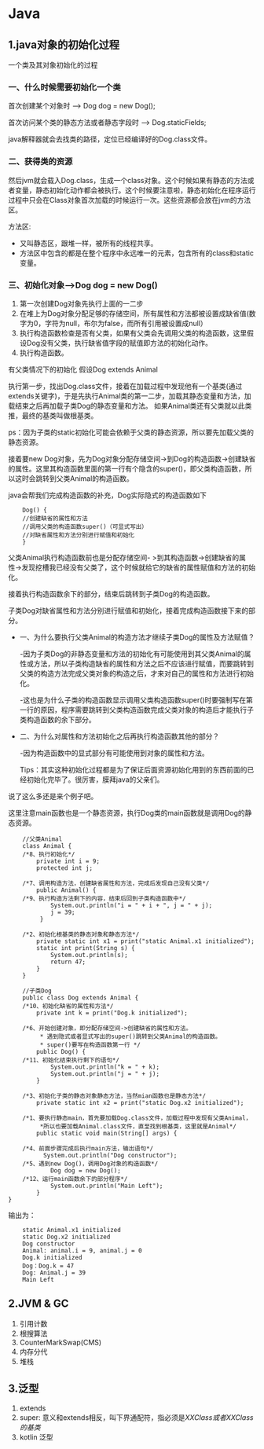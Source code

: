 # Java

## 1.java对象的初始化过程

一个类及其对象初始化的过程
###	一、什么时候需要初始化一个类

首次创建某个对象时 —> Dog dog = new Dog(); 

首次访问某个类的静态方法或者静态字段时 —> Dog.staticFields;

java解释器就会去找类的路径，定位已经编译好的Dog.class文件。

###	二、获得类的资源

然后jvm就会载入Dog.class，生成一个class对象。这个时候如果有静态的方法或者变量，静态初始化动作都会被执行。这个时候要注意啦，静态初始化在程序运行过程中只会在Class对象首次加载的时候运行一次。这些资源都会放在jvm的方法区。

方法区: 

- 又叫静态区，跟堆一样，被所有的线程共享。 
- 方法区中包含的都是在整个程序中永远唯一的元素，包含所有的class和static变量。

###	三、初始化对象—>Dog dog = new Dog()

1.	第一次创建Dog对象先执行上面的一二步 
2.	在堆上为Dog对象分配足够的存储空间，所有属性和方法都被设置成缺省值(数字为0，字符为null，布尔为false，而所有引用被设置成null） 
3.	执行构造函数检查是否有父类，如果有父类会先调用父类的构造函数，这里假设Dog没有父类，执行缺省值字段的赋值即方法的初始化动作。 
4.	执行构造函数。

有父类情况下的初始化
假设Dog extends Animal

执行第一步，找出Dog.class文件，接着在加载过程中发现他有一个基类(通过extends关键字)，于是先执行Animal类的第一二步，加载其静态变量和方法，加载结束之后再加载子类Dog的静态变量和方法。 
如果Animal类还有父类就以此类推，最终的基类叫做根基类。

ps：因为子类的static初始化可能会依赖于父类的静态资源，所以要先加载父类的静态资源。

接着要new Dog对象，先为Dog对象分配存储空间->到Dog的构造函数->创建缺省的属性。这里其构造函数里面的第一行有个隐含的super()，即父类构造函数，所以这时会跳转到父类Animal的构造函数。

java会帮我们完成构造函数的补充，Dog实际隐式的构造函数如下

		Dog() { 
		//创建缺省的属性和方法 
		//调用父类的构造函数super()（可显式写出） 
		//对缺省属性和方法分别进行赋值和初始化 
		}

父类Animal执行构造函数前也是分配存储空间- >到其构造函数->创建缺省的属性->发现挖槽我已经没有父类了，这个时候就给它的缺省的属性赋值和方法的初始化。

接着执行构造函数余下的部分，结束后跳转到子类Dog的构造函数。

子类Dog对缺省属性和方法分别进行赋值和初始化，接着完成构造函数接下来的部分。

*	一、为什么要执行父类Animal的构造方法才继续子类Dog的属性及方法赋值？ 
	
	-因为子类Dog的非静态变量和方法的初始化有可能使用到其父类Animal的属性或方法，所以子类构造缺省的属性和方法之后不应该进行赋值，而要跳转到父类的构造方法完成父类对象的构造之后，才来对自己的属性和方法进行初始化。 
	
	-这也是为什么子类的构造函数显示调用父类构造函数super()时要强制写在第一行的原因，程序需要跳转到父类构造函数完成父类对象的构造后才能执行子类构造函数的余下部分。

*	二、为什么对属性和方法初始化之后再执行构造函数其他的部分？ 
	
	-因为构造函数中的显式部分有可能使用到对象的属性和方法。


	Tips：其实这种初始化过程都是为了保证后面资源初始化用到的东西前面的已经初始化完毕了。很厉害，膜拜java的父亲们。

说了这么多还是来个例子吧。

这里注意main函数也是一个静态资源，执行Dog类的main函数就是调用Dog的静态资源。

		//父类Animal
		class Animal {  
		/*8、执行初始化*/  
		    private int i = 9;  
		    protected int j;  
		
		/*7、调用构造方法，创建缺省属性和方法，完成后发现自己没有父类*/  
		    public Animal() {  
		/*9、执行构造方法剩下的内容，结束后回到子类构造函数中*/  
		        System.out.println("i = " + i + ", j = " + j);  
		        j = 39;  
		     }  
		
		/*2、初始化根基类的静态对象和静态方法*/  
		    private static int x1 = print("static Animal.x1 initialized");  
		    static int print(String s) {  
		        System.out.println(s);  
		        return 47;  
		    }  
		}  
		
		//子类Dog
		public class Dog extends Animal {  
		/*10、初始化缺省的属性和方法*/ 
		    private int k = print("Dog.k initialized");  
		
		/*6、开始创建对象，即分配存储空间->创建缺省的属性和方法。 
		     * 遇到隐式或者显式写出的super()跳转到父类Animal的构造函数。
		     * super()要写在构造函数第一行 */  
		    public Dog() { 
		/*11、初始化结束执行剩下的语句*/
		        System.out.println("k = " + k);  
		        System.out.println("j = " + j);  
		    }  
		
		/*3、初始化子类的静态对象静态方法，当然mian函数也是静态方法*/  
		    private static int x2 = print("static Dog.x2 initialized");
		
		/*1、要执行静态main，首先要加载Dog.class文件，加载过程中发现有父类Animal， 
		     *所以也要加载Animal.class文件，直至找到根基类，这里就是Animal*/       
		    public static void main(String[] args) {  
		
		/*4、前面步骤完成后执行main方法，输出语句*/ 
		      System.out.println("Dog constructor"); 
		/*5、遇到new Dog()，调用Dog对象的构造函数*/  
		        Dog dog = new Dog();   
		/*12、运行main函数余下的部分程序*/            
		        System.out.println("Main Left"); 
		    }  
	}  

输出为：

		static Animal.x1 initialized 
		static Dog.x2 initialized 
		Dog constructor 
		Animal: animal.i = 9, animal.j = 0 
		Dog.k initialized 
		Dog：Dog.k = 47 
		Dog: Animal.j = 39 
		Main Left
		
## 2.JVM & GC
1. 引用计数
2. 根搜算法
3. CounterMarkSwap(CMS)
4. 内存分代
5. 堆栈	

## 3.泛型
1.	extends
2. super: 意义和extends相反，叫下界通配符，指必须是*XXClass或者XXClass的基类*
3. kotlin 泛型
